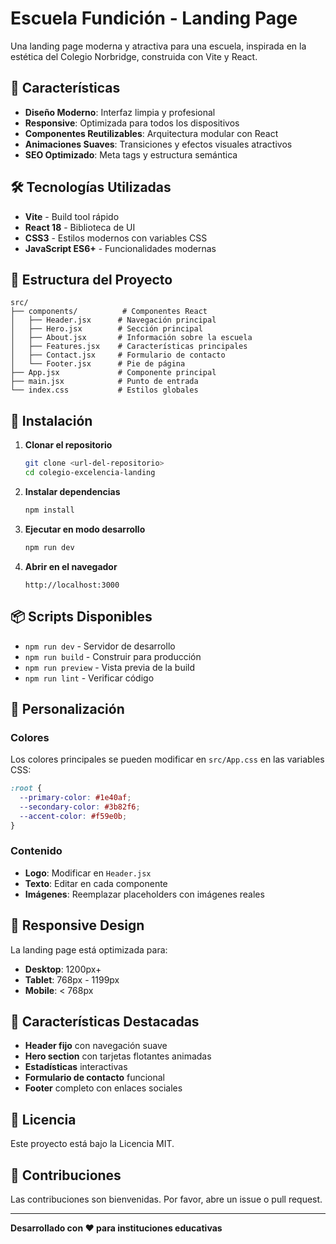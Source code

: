 # Escuela Fundición - Landing Page

Una landing page moderna y atractiva para una escuela, inspirada en la estética del Colegio Norbridge, construida con Vite y React.

## 🚀 Características

- **Diseño Moderno**: Interfaz limpia y profesional
- **Responsive**: Optimizada para todos los dispositivos
- **Componentes Reutilizables**: Arquitectura modular con React
- **Animaciones Suaves**: Transiciones y efectos visuales atractivos
- **SEO Optimizado**: Meta tags y estructura semántica

## 🛠️ Tecnologías Utilizadas

- **Vite** - Build tool rápido
- **React 18** - Biblioteca de UI
- **CSS3** - Estilos modernos con variables CSS
- **JavaScript ES6+** - Funcionalidades modernas

## 📁 Estructura del Proyecto

```
src/
├── components/          # Componentes React
│   ├── Header.jsx      # Navegación principal
│   ├── Hero.jsx        # Sección principal
│   ├── About.jsx       # Información sobre la escuela
│   ├── Features.jsx    # Características principales
│   ├── Contact.jsx     # Formulario de contacto
│   └── Footer.jsx      # Pie de página
├── App.jsx             # Componente principal
├── main.jsx            # Punto de entrada
└── index.css           # Estilos globales
```

## 🚀 Instalación

1. **Clonar el repositorio**
   ```bash
   git clone <url-del-repositorio>
   cd colegio-excelencia-landing
   ```

2. **Instalar dependencias**
   ```bash
   npm install
   ```

3. **Ejecutar en modo desarrollo**
   ```bash
   npm run dev
   ```

4. **Abrir en el navegador**
   ```
   http://localhost:3000
   ```

## 📦 Scripts Disponibles

- `npm run dev` - Servidor de desarrollo
- `npm run build` - Construir para producción
- `npm run preview` - Vista previa de la build
- `npm run lint` - Verificar código

## 🎨 Personalización

### Colores
Los colores principales se pueden modificar en `src/App.css` en las variables CSS:

```css
:root {
  --primary-color: #1e40af;
  --secondary-color: #3b82f6;
  --accent-color: #f59e0b;
}
```

### Contenido
- **Logo**: Modificar en `Header.jsx`
- **Texto**: Editar en cada componente
- **Imágenes**: Reemplazar placeholders con imágenes reales

## 📱 Responsive Design

La landing page está optimizada para:
- **Desktop**: 1200px+
- **Tablet**: 768px - 1199px
- **Mobile**: < 768px

## 🌟 Características Destacadas

- **Header fijo** con navegación suave
- **Hero section** con tarjetas flotantes animadas
- **Estadísticas** interactivas
- **Formulario de contacto** funcional
- **Footer** completo con enlaces sociales

## 📄 Licencia

Este proyecto está bajo la Licencia MIT.

## 🤝 Contribuciones

Las contribuciones son bienvenidas. Por favor, abre un issue o pull request.

---

**Desarrollado con ❤️ para instituciones educativas**
